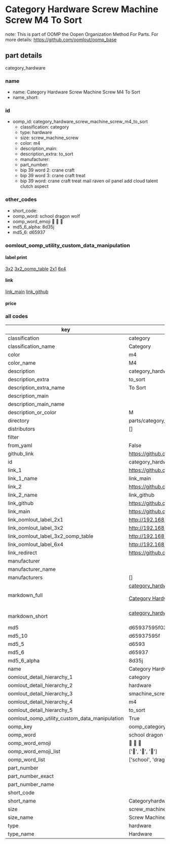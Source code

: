 # Category Hardware Screw Machine Screw M4 To Sort  

note: This is part of OOMP the Oopen Organization Method For Parts. For more details: https://github.com/oomlout/oomp_base

##  part details
  



category_hardware



### name
* name: Category Hardware Screw Machine Screw M4 To Sort
* name_short: 
### id
* oomp_id: category_hardware_screw_machine_screw_m4_to_sort
  * classification: category
  * type: hardware
  * size: screw_machine_screw
  * color: m4
  * description_main: 
  * description_extra: to_sort
  * manufacturer: 
  * part_number: 
  * bip 39 word 2: crane craft
  * bip 39 word 3: crane craft treat
  * bip 39 word: crane craft treat mail raven oil panel add cloud talent clutch aspect

### other_codes
* short_code: 
* oomp_word: school dragon wolf
* oomp_word_emoji :school: :dragon: :wolf:
* md5_6_alpha: 8d35j
* md5_6: d65937






### oomlout_oomp_utility_custom_data_manipulation
#### label print
[3x2](http://192.168.1.245:1112/?label=oomp%208d35j)
[3x2_oomp_table](http://192.168.1.108:1112/?label=oomp%208d35j)
[2x1](http://192.168.1.242:1112/?label=oomp%208d35j)
[6x4](http://192.168.1.55:1112/?label=oomp%208d35j)    

#### link

[link_main](https://github.com/oomlout/oomlout_oomp_version_1_messy/tree/main/parts/category_hardware_screw_machine_screw_m4_to_sort) [link_github](https://github.com/oomlout/oomlout_oomp_version_1_messy/tree/main/parts/category_hardware_screw_machine_screw_m4_to_sort)                             

#### price







### all codes 
| key | value |  
| --- | --- |  
| classification | category |  
| classification_name | Category |  
| color | m4 |  
| color_name | M4 |  
| description | category_hardware |  
| description_extra | to_sort |  
| description_extra_name | To Sort |  
| description_main |  |  
| description_main_name |  |  
| description_or_color | M  |  
| directory | parts/category_hardware_screw_machine_screw_m4_to_sort |  
| distributors | [] |  
| filter |  |  
| from_yaml | False |  
| github_link | https://github.com/oomlout/oomlout_oomp_part_src/tree/main/parts/category_hardware_screw_machine_screw_m4_to_sort |  
| id | category_hardware_screw_machine_screw_m4_to_sort |  
| link_1 | https://github.com/oomlout/oomlout_oomp_version_1_messy/tree/main/parts/category_hardware_screw_machine_screw_m4_to_sort |  
| link_1_name | link_main |  
| link_2 | https://github.com/oomlout/oomlout_oomp_version_1_messy/tree/main/parts/category_hardware_screw_machine_screw_m4_to_sort |  
| link_2_name | link_github |  
| link_github | https://github.com/oomlout/oomlout_oomp_version_1_messy/tree/main/parts/category_hardware_screw_machine_screw_m4_to_sort |  
| link_main | https://github.com/oomlout/oomlout_oomp_version_1_messy/tree/main/parts/category_hardware_screw_machine_screw_m4_to_sort |  
| link_oomlout_label_2x1 | http://192.168.1.242:1112/?label=oomp%208d35j |  
| link_oomlout_label_3x2 | http://192.168.1.245:1112/?label=oomp%208d35j |  
| link_oomlout_label_3x2_oomp_table | http://192.168.1.108:1112/?label=oomp%208d35j |  
| link_oomlout_label_6x4 | http://192.168.1.55:1112/?label=oomp%208d35j |  
| link_redirect | https://github.com/oomlout/oomlout_oomp_version_1_messy/tree/main/parts/category_hardware_screw_machine_screw_m4_to_sort |  
| manufacturer |  |  
| manufacturer_name |  |  
| manufacturers | [] |  
| markdown_full | [category_hardware_screw_machine_screw_m4_to_sort](none)<br>[](none)<br>[Category Hardware Screw Machine Screw M4 To Sort](none)<br><br> |  
| markdown_short | [category_hardware_screw_machine_screw_m4_to_sort](none)<br><br> |  
| md5 | d65937595f0333f267593863cf8c8192 |  
| md5_10 | d65937595f |  
| md5_5 | d6593 |  
| md5_6 | d65937 |  
| md5_6_alpha | 8d35j |  
| name | Category Hardware Screw Machine Screw M4 To Sort |  
| oomlout_detail_hierarchy_1 | category |  
| oomlout_detail_hierarchy_2 | hardware |  
| oomlout_detail_hierarchy_3 | smachine_screw |  
| oomlout_detail_hierarchy_4 | m4 |  
| oomlout_detail_hierarchy_5 | to_sort |  
| oomlout_oomp_utility_custom_data_manipulation | True |  
| oomp_key | oomp_category_hardware_screw_machine_screw_m4_to_sort |  
| oomp_word | school dragon wolf |  
| oomp_word_emoji | :school: :dragon: :wolf: |  
| oomp_word_emoji_list | [':school:', ':dragon:', ':wolf:'] |  
| oomp_word_list | ['school', 'dragon', 'wolf'] |  
| part_number |  |  
| part_number_exact |  |  
| part_number_name |  |  
| short_code |  |  
| short_name | Categoryhardware |  
| size | screw_machine_screw |  
| size_name | Screw Machine Screw |  
| type | hardware |  
| type_name | Hardware |  
